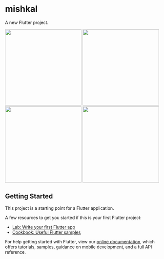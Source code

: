 # mishkal

A new Flutter project.

<div align="center">
    <img src="https://github.com/tarekDZ2019/mishkal-App/blob/master/images/home1.png" width="250px"</img>
    <img src="https://github.com/tarekDZ2019/mishkal-App/blob/master/images/home2.png" width="250px"</img> 
</div>
<div align="center">
    <img src="https://github.com/tarekDZ2019/mishkal-App/blob/master/images/text2.png" width="250px"</img> 
    <img src="https://github.com/tarekDZ2019/mishkal-App/blob/master/images/text1.png" width="250px"</img> 
</div>


## Getting Started

This project is a starting point for a Flutter application.

A few resources to get you started if this is your first Flutter project:

- [Lab: Write your first Flutter app](https://flutter.io/docs/get-started/codelab)
- [Cookbook: Useful Flutter samples](https://flutter.io/docs/cookbook)

For help getting started with Flutter, view our 
[online documentation](https://flutter.io/docs), which offers tutorials, 
samples, guidance on mobile development, and a full API reference.
